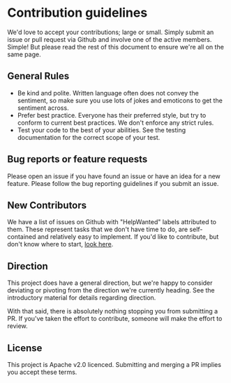# Contribution guidelines

We'd love to accept your contributions; large or small. Simply submit an issue or pull request via Github and involve one of the active members. Simple! But please read the rest of this document to ensure we're all on the same page.

##  General Rules

- Be kind and polite. Written language often does not convey the sentiment, so make sure you use lots of jokes and emoticons to get the sentiment across.
- Prefer best practice. Everyone has their preferred style, but try to conform to current best practices. We don't enforce any strict rules.
- Test your code to the best of your abilities. See the testing documentation for the correct scope of your test.

## Bug reports or feature requests

Please open an issue if you have found an issue or have an idea for a new feature. Please follow the bug reporting guidelines if you submit an issue.

## New Contributors

We have a list of issues on Github with "HelpWanted" labels attributed to them. These represent tasks that we don't have time to do, are self-contained and relatively easy to implement. If you'd like to contribute, but don't know where to start, [look here](https://github.com/weaveworks/microservices-demo/issues?utf8=%E2%9C%93&q=is%3Aissue%20is%3Aopen%20label%3AHelpWanted).

## Direction

This project does have a general direction, but we're happy to consider deviating or pivoting from the direction we're currently heading. See the introductory material for details regarding direction.

With that said, there is absolutely nothing stopping you from submitting a PR. If you've taken the effort to contribute, someone will make the effort to review.

## License

This project is Apache v2.0 licenced. Submitting and merging a PR implies you accept these terms.
